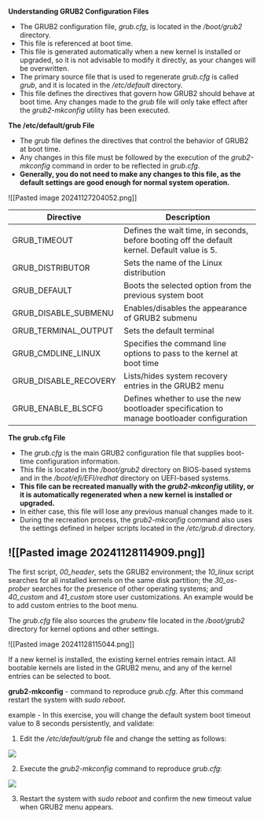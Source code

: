 **Understanding GRUB2 Configuration Files**

- The GRUB2 configuration file, _grub.cfg_, is located in the _/boot/grub2_ directory.
- This file is referenced at boot time.
- This file is generated automatically when a new kernel is installed or upgraded, so it is not advisable to modify it directly, as your changes will be overwritten.
- The primary source file that is used to regenerate _grub.cfg_ is called _grub_, and it is located in the _/etc/default_ directory.
- This file defines the directives that govern how GRUB2 should behave at boot time. Any changes made to the _grub_ file will only take effect after the _grub2-mkconfig_ utility has been executed.

**The /etc/default/grub File**

- The _grub_ file defines the directives that control the behavior of GRUB2 at boot time.
- Any changes in this file must be followed by the execution of the _grub2-mkconfig_ command in order to be reflected in _grub.cfg_.
- **Generally, you do not need to make any changes to this file, as the default settings are good enough for normal system operation.**

![[Pasted image 20241127204052.png]]

| **Directive**         | **Description**                                                                               |
| --------------------- | --------------------------------------------------------------------------------------------- |
| GRUB_TIMEOUT          | Defines the wait time, in seconds, before booting off the default kernel. Default value is 5. |
| GRUB_DISTRIBUTOR      | Sets the name of the Linux distribution                                                       |
| GRUB_DEFAULT          | Boots the selected option from the previous system boot                                       |
| GRUB_DISABLE_SUBMENU  | Enables/disables the appearance of GRUB2 submenu                                              |
| GRUB_TERMINAL_OUTPUT  | Sets the default terminal                                                                     |
| GRUB_CMDLINE_LINUX    | Specifies the command line options to pass to the kernel at boot time                         |
| GRUB_DISABLE_RECOVERY | Lists/hides system recovery entries in the GRUB2 menu                                         |
| GRUB_ENABLE_BLSCFG    | Defines whether to use the new bootloader specification to manage bootloader configuration    |
**The grub.cfg File**

- The _grub.cfg_ is the main GRUB2 configuration file that supplies boot-time configuration information.
- This file is located in the _/boot/grub2_ directory on BIOS-based systems and in the _/boot/efi/EFI/redhat_ directory on UEFI-based systems.
- **This file can be recreated manually with the _grub2-mkconfig_ utility, or it is automatically regenerated when a new kernel is installed or upgraded.**
- In either case, this file will lose any previous manual changes made to it.
- During the recreation process, the _grub2-mkconfig_ command also uses the settings defined in helper scripts located in the _/etc/grub.d_ directory.

![[Pasted image 20241128114909.png]]
- 
The first script, _00_header_, sets the GRUB2 environment; the _10_linux_ script searches for all installed kernels on the same disk partition; the _30_os-prober_ searches for the presence of other operating systems; and _40_custom_ and _41_custom_ store user customizations. An example would be to add custom entries to the boot menu.

The _grub.cfg_ file also sources the _grubenv_ file located in the _/boot/grub2_ directory for kernel options and other settings. 

![[Pasted image 20241128115044.png]]

If a new kernel is installed, the existing kernel entries remain intact. All bootable kernels are listed in the GRUB2 menu, and any of the kernel entries can be selected to boot.

**grub2-mkconfig** - command to reproduce _grub.cfg_. After this command restart the system with _sudo reboot_.

example - In this exercise, you will change the default system boot timeout value to 8 seconds persistently, and validate:

1. Edit the _/etc/default/grub_ file and change the setting as follows:

![](https://learning.oreilly.com/api/v2/epubs/urn:orm:book:9781835887325/files/html/images/264_1.jpg)

2. Execute the _grub2-mkconfig_ command to reproduce _grub.cfg_:

![](https://learning.oreilly.com/api/v2/epubs/urn:orm:book:9781835887325/files/html/images/264_2.jpg)

3. Restart the system with _sudo reboot_ and confirm the new timeout value when GRUB2 menu appears.



